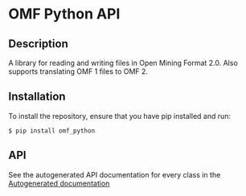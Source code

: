 # OMF Python API

## Description
A library for reading and writing files in Open Mining Format 2.0. Also supports translating OMF 1 files to OMF 2.

## Installation
To install the repository, ensure that you have pip installed and run:

```shell
$ pip install omf_python
```

## API

See the autogenerated API documentation for every class in the [Autogenerated documentation](./full_api.md)